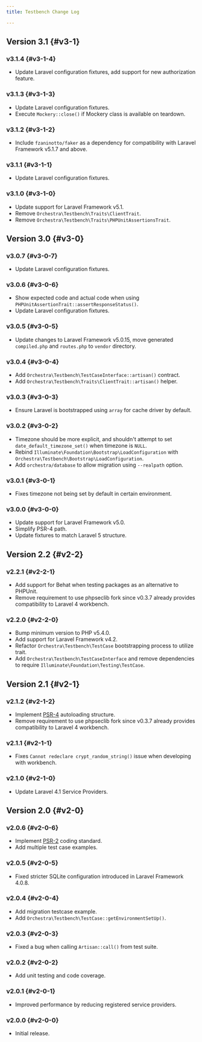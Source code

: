 ```yaml
---
title: Testbench Change Log

---
```


## Version 3.1 {#v3-1}

### v3.1.4 {#v3-1-4}

* Update Laravel configuration fixtures, add support for new authorization feature.

### v3.1.3 {#v3-1-3}

* Update Laravel configuration fixtures.
* Execute `Mockery::close()` if Mockery class is available on teardown.

### v3.1.2 {#v3-1-2}

* Include `fzaninotto/faker` as a dependency for compatibility with Laravel Framework v5.1.7 and above.

### v3.1.1 {#v3-1-1}

* Update Laravel configuration fixtures.

### v3.1.0 {#v3-1-0}

* Update support for Laravel Framework v5.1.
* Remove `Orchestra\Testbench\Traits\ClientTrait`.
* Remove `Orchestra\Testbench\Traits\PHPUnitAssertionsTrait`.

## Version 3.0 {#v3-0}

### v3.0.7 {#v3-0-7}

* Update Laravel configuration fixtures.

### v3.0.6 {#v3-0-6}

* Show expected code and actual code when using `PHPUnitAssertionTrait::assertResponseStatus()`.
* Update Laravel configuration fixtures.

### v3.0.5 {#v3-0-5}

* Update changes to Laravel Framework v5.0.15, move generated `compiled.php` and `routes.php` to `vendor` directory.

### v3.0.4 {#v3-0-4}

* Add `Orchestra\Testbench\TestCaseInterface::artisan()` contract.
* Add `Orchestra\Testbench\Traits\ClientTrait::artisan()` helper.

### v3.0.3 {#v3-0-3}

* Ensure Laravel is bootstrapped using `array` for cache driver by default.

### v3.0.2 {#v3-0-2}

* Timezone should be more explicit, and shouldn't attempt to set `date_default_timezone_set()` when timezone is `NULL`.
* Rebind `Illuminate\Foundation\Bootstrap\LoadConfiguration` with `Orchestra\Testbench\Bootstrap\LoadConfiguration`.
* Add `orchestra/database` to allow migration using `--realpath` option.

### v3.0.1 {#v3-0-1}

* Fixes timezone not being set by default in certain environment.

### v3.0.0 {#v3-0-0}

* Update support for Laravel Framework v5.0.
* Simplify PSR-4 path.
* Update fixtures to match Laravel 5 structure.

## Version 2.2 {#v2-2}

### v2.2.1 {#v2-2-1}

* Add support for Behat when testing packages as an alternative to PHPUnit.
* Remove requirement to use phpseclib fork since v0.3.7 already provides compatibility to Laravel 4 workbench.

### v2.2.0 {#v2-2-0}

* Bump minimum version to PHP v5.4.0.
* Add support for Laravel Framework v4.2.
* Refactor `Orchestra\Testbench\TestCase` bootstrapping process to utilize trait.
* Add `Orchestra\Testbench\TestCaseInterface` and remove dependencies to require `Illuminate\Foundation\Testing\TestCase`.

## Version 2.1 {#v2-1}

### v2.1.2 {#v2-1-2}

* Implement [PSR-4](https://github.com/php-fig/fig-standards/blob/master/proposed/psr-4-autoloader/psr-4-autoloader.md) autoloading structure.
* Remove requirement to use phpseclib fork since v0.3.7 already provides compatibility to Laravel 4 workbench.

### v2.1.1 {#v2-1-1}

* Fixes `Cannot redeclare crypt_random_string()` issue when developing with workbench.

### v2.1.0 {#v2-1-0}

* Update Laravel 4.1 Service Providers.

## Version 2.0 {#v2-0}

### v2.0.6 {#v2-0-6}

* Implement [PSR-2](https://github.com/php-fig/fig-standards/blob/master/accepted/PSR-2-coding-style-guide.md) coding standard.
* Add multiple test case examples.

### v2.0.5 {#v2-0-5}

* Fixed stricter SQLite configuration introduced in Laravel Framework 4.0.8.

### v2.0.4 {#v2-0-4}

* Add migration testcase example.
* Add `Orchestra\Testbench\TestCase::getEnvironmentSetUp()`.

### v2.0.3 {#v2-0-3}

* Fixed a bug when calling `Artisan::call()` from test suite.

### v2.0.2 {#v2-0-2}

* Add unit testing and code coverage.

### v2.0.1 {#v2-0-1}

* Improved performance by reducing registered service providers.

### v2.0.0 {#v2-0-0}

* Initial release.
